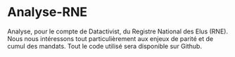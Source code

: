 # Analyse-RNE
Analyse, pour le compte de Datactivist, du Registre National des Elus (RNE). Nous nous intéressons tout particulièrement aux enjeux de parité et de cumul des mandats.
Tout le code utilisé sera disponible sur Github.